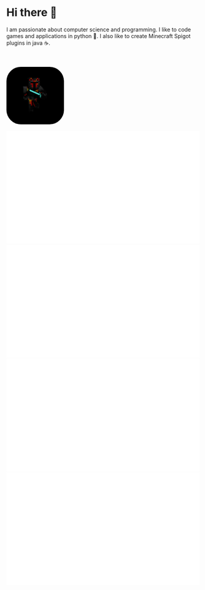 # Hi there 👋
I am passionate about computer science and programming. I like to code games and applications in python 🐍. I also like to create Minecraft Spigot plugins in java ☕️.

<br><br>
<img src="/avatar.jpg" alt="avatar" style="height: 150px; width: 150px; border-radius:25%"/>

![](https://raw.githubusercontent.com/gab4000/github-stats/master/generated/overview.svg#gh-dark-mode-only)
![](https://raw.githubusercontent.com/gab4000/github-stats/master/generated/overview.svg#gh-light-mode-only)
![](https://raw.githubusercontent.com/gab4000/github-stats/master/generated/languages.svg#gh-dark-mode-only)
![](https://raw.githubusercontent.com/gab4000/github-stats/master/generated/languages.svg#gh-light-mode-only)

<!--
**gab4000/gab4000** is a ✨ _special_ ✨ repository because its `README.md` (this file) appears on your GitHub profile.

Here are some ideas to get you started:

- 🔭 I’m currently working on ...
- 🌱 I’m currently learning ...
- 👯 I’m looking to collaborate on ...
- 🤔 I’m looking for help with ...
- 💬 Ask me about ...
- 📫 How to reach me: ...
- 😄 Pronouns: ...
- ⚡ Fun fact: ...
-->
